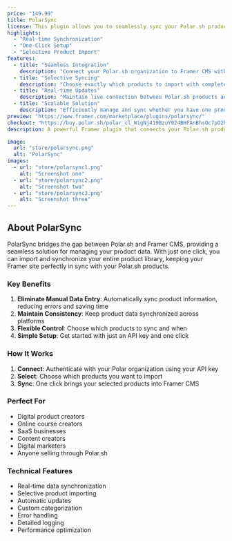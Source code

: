 ```yaml
---
price: "149.99"
title: PolarSync
license: This plugin allows you to seamlessly sync your Polar.sh products with Framer CMS. You can use it for your own projects and client work, but redistribution or resale is not permitted.
highlights:
  - "Real-time Synchronization"
  - "One-Click Setup"
  - "Selective Product Import"
features:
  - title: "Seamless Integration"
    description: "Connect your Polar.sh organization to Framer CMS with a straightforward authentication process."
  - title: "Selective Syncing"
    description: "Choose exactly which products to import with complete control over your product library."
  - title: "Real-time Updates"
    description: "Maintain live connection between Polar.sh products and Framer designs with automatic updates."
  - title: "Scalable Solution"
    description: "Efficiently manage and sync whether you have one product or hundreds."
preview: "https://www.framer.com/marketplace/plugins/polarsync/"
checkout: "https://buy.polar.sh/polar_cl_WigNj419BzuY024BHFAnBhsOc7pO2hNhnoncz0Erzvc"
description: A powerful Framer plugin that connects your Polar.sh product library to Framer CMS, allowing you to import, manage, and update product data effortlessly.

image:
  url: "store/polarsync.png"
  alt: "PolarSync"
images:
  - url: "store/polarsync1.png"
    alt: "Screenshot one"
  - url: "store/polarsync2.png"
    alt: "Screenshot two"
  - url: "store/polarsync3.png"
    alt: "Screenshot three"
---
```


## About PolarSync

PolarSync bridges the gap between Polar.sh and Framer CMS, providing a seamless solution for managing your product data. With just one click, you can import and synchronize your entire product library, keeping your Framer site perfectly in sync with your Polar.sh products.

### Key Benefits

1. **Eliminate Manual Data Entry**: Automatically sync product information, reducing errors and saving time
2. **Maintain Consistency**: Keep product data synchronized across platforms
3. **Flexible Control**: Choose which products to sync and when
4. **Simple Setup**: Get started with just an API key and one click

### How It Works

1. **Connect**: Authenticate with your Polar organization using your API key
2. **Select**: Choose which products you want to import
3. **Sync**: One click brings your selected products into Framer CMS

### Perfect For

- Digital product creators
- Online course creators
- SaaS businesses
- Content creators
- Digital marketers
- Anyone selling through Polar.sh

### Technical Features

- Real-time data synchronization
- Selective product importing
- Automatic updates
- Custom categorization
- Error handling
- Detailed logging
- Performance optimization
